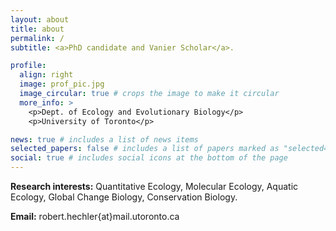 ```yaml
---
layout: about
title: about
permalink: /
subtitle: <a>PhD candidate and Vanier Scholar</a>. 

profile:
  align: right
  image: prof_pic.jpg
  image_circular: true # crops the image to make it circular
  more_info: >
    <p>Dept. of Ecology and Evolutionary Biology</p>
    <p>University of Toronto</p>

news: true # includes a list of news items
selected_papers: false # includes a list of papers marked as "selected={true}"
social: true # includes social icons at the bottom of the page
---
```


**Research interests:** Quantitative Ecology, Molecular Ecology, Aquatic Ecology, Global Change Biology, Conservation Biology.

**Email:** robert.hechler{at}mail.utoronto.ca




